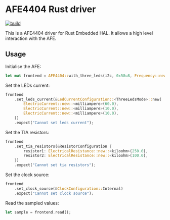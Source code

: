 # AFE4404 Rust driver

[![build](https://github.com/pulse-loop/AFE4404/actions/workflows/build.yml/badge.svg)](https://github.com/pulse-loop/AFE4404/actions/workflows/build.yml)

This is a AFE4404 driver for Rust Embedded HAL.
It allows a high level interaction with the AFE.

## Usage

Initialise the AFE:

```rust
let mut frontend = AFE4404::with_three_leds(i2c, 0x58u8, Frequency::new::<megahertz>(4.0));
```

Set the LEDs current:

```rust
frontend
    .set_leds_current(&LedCurrentConfiguration::<ThreeLedsMode>::new(
        ElectricCurrent::new::<milliampere>(60.0),
        ElectricCurrent::new::<milliampere>(10.0),
        ElectricCurrent::new::<milliampere>(10.0),
    ))
    .expect("Cannot set leds current");
```

Set the TIA resistors:

```rust
frontend
    .set_tia_resistors(&ResistorConfiguration {
        resistor1: ElectricalResistance::new::<kiloohm>(250.0),
        resistor2: ElectricalResistance::new::<kiloohm>(100.0),
    })
    .expect("Cannot set tia resistors");
```

Set the clock source:

```rust
frontend
    .set_clock_source(&ClockConfiguration::Internal)
    .expect("Cannot set clock source");
```

Read the sampled values:

```rust
let sample = frontend.read();
```
